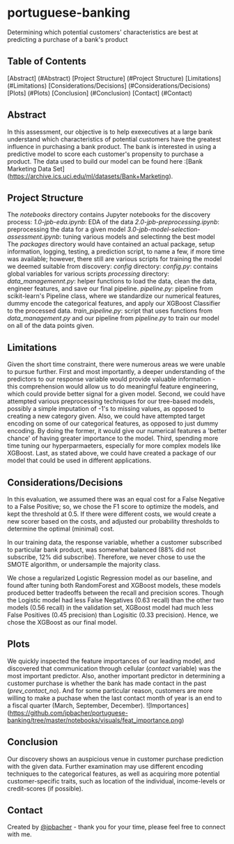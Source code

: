 # portuguese-banking
Determining which potential customers' characteristics are best at predicting a purchase of a bank's product


## Table of Contents
[Abstract] (#Abstract)
[Project Structure] (#Project Structure)
[Limitations] (#Limitations)
[Considerations/Decisions] (#Considerations/Decisions)
[Plots] (#Plots)
[Conclusion] (#Conclusion)
[Contact] (#Contact)

## Abstract
In this assessment, our objective is to help exexecutives at a large bank understand which characteristics of potential customers have the greatest influence in purchasing a bank product. The bank is interested in using a predictive model to score each customer's propensity to purchase a product. The data used to build our model can be found here :[Bank Marketing Data Set] (https://archive.ics.uci.edu/ml/datasets/Bank+Marketing).

## Project Structure
The *notebooks* directory contains Jupyter notebooks for the discovery process:
    *1.0-jpb-eda.ipynb*: EDA of the data
    *2.0-jpb-preprocessing.ipynb*: preprocessing the data for a given model
    *3.0-jpb-model-selection-assessment.ipynb*: tuning various models and selectinng the best model
The *packages* directory would have contained an actual package, setup information, logging, testing, a  prediction script, to name a few, if more time was available; however, there still are various scripts for training the model we deemed suitable from discovery:
    *config* directory:
        *config.py*: contains global variables for various scripts
    *processing* directory:
        *data_managemennt.py*: helper functions to load the data, clean the data, engineer features, and save our final pipeline.
    *pipeline.py*: pipeline from scikit-learn's Pipeline class, where we standardize our numerical features, dummy encode the categorical features, and apply our XGBoost Classifier to the processed data.
    *train_pipeline.py*: script that uses functions from *data_management.py* and our pipeline from *pipeline.py* to train our model on all of the data points given.
    
## Limitations
Given the short time constraint, there were numerous areas we were unable to pursue further. First and most importantly, a deeper understanding of the predictors to our response variable would provide valuable information - this comprehension would allow us to do meaningful feature engineering, which could provide better signal for a given model. Second, we could have attempted various preprocessing techniques for our tree-based models, possibly a simple imputation of -1's to missing values, as opposed to creating a new category given. Also, we could have attempted target encoding on some of our categorical features, as opposed to just dummy encoding. By doing the former, it would give our numerical features a 'better chance' of having greater importance to the model. Third, spending more time tuning our hyperparmaeters, especially for more complex models like XGBoost. Last, as stated above, we could have created a package of our model that could be used in different applications.

## Considerations/Decisions
In this evaluation, we assumed there was an equal cost for a False Negative to a False Positive; so, we chose the F1 score to optimize the models, and kept the threshold at 0.5. If there were different costs, we would create a new scorer based on the costs, and adjusted our probability thresholds to determine the optimal (minimal) cost.

In our training data, the response variable, whether a customer subscribed to particular bank product, was somewhat balanced (88% did not subscribe, 12% did subscribe). Therefore, we never chose to use the SMOTE algorithm, or undersample the majority class.

We chose a regularized Logistic Regression model as our baseline, and found after tuning both RandomForest and XGBoost models, these models produced better tradeoffs between the recall and precision scores. Though the Logistic model had less False Negatives (0.63 recall) than the other two models (0.56 recall) in the validation set, XGBoost model had much less False Positives (0.45 precision) than Logisitic (0.33 precision). Hence, we chose the XGBoost as our final model.

## Plots
We quickly inspected the feature importances of our leading model, and discovered that communication through cellular (*contact* variable) was the most important predictor. Also, another important predictor in determining a customer purchase is whether the bank has made contact in the past (*prev_contact_no*). And for some particular reason, customers are more willing to make a puchase when the last contact month of year is an end to a fiscal quarter (March, September, December). ![Importances] (https://github.com/jpbacher/portuguese-banking/tree/master/notebooks/visuals/feat_importance.png)

## Conclusion
Our discovery shows an auspicious venue in customer purchase prediction with the given data. Further examination may use different encoding techniques to the categorical features, as well as acquiring more potential customer-specific traits, such as location of the individual, income-levels or credit-scores (if possible).

## Contact
Created by [@jpbacher](https://www.linkedin.com/in/joshbacher) - thank you for your time, please feel free to connect with me.

